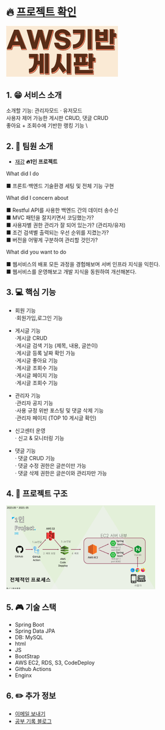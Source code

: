 # 🔥 [프로젝트 확인](http://ec2-43-200-120-235.ap-northeast-2.compute.amazonaws.com/project1)
<img src="readMeImg/img.png" alt="img" width="300" height="auto">

## 1. 😁 서비스 소개
 소개할 기능: 관리자모드 · 유저모드 \
 사용자 제어 가능한 게시판 CRUD, 댓글 CRUD \
 좋아요 + 조회수에 기반한 랭킹 기능 \



## 2. 👬 팀원 소개
* [재강](https://github.com/JaeKang20)
**🔥1인 프로젝트**


What did I do

■ 프론트·백엔드 기술환경 세팅 및 전체 기능 구현

What did I concern about

■ Restful API를 사용한 백엔드 간의 데이터 송수신\
■ MVC 패턴을 잘지키면서 코딩했는가?\
■ 사용자별 권한 관리가 잘 되어 있는가? 
    (관리자/유저)\
■ 조건 검색별 출력되는 우선 순위를 지켰는가?\
■ 버전을 어떻게 구분하여 관리할 것인가?

What did you want to do

■ 웹서비스의 배포 모든 과정을 경험해보며 서버 인프라 지식을 익힌다.\
■ 웹서비스를 운영해보고 개발 지식을 동원하여 개선해본다. 


## 3. 💻 핵심 기능


- 회원 기능\
·회원가입,로그인 기능


- 게시글 기능\
·게시글 CRUD\
·게시글 검색 기능 (제목, 내용, 글쓴이)\
·게시글 등록 날짜 확인 가능\
·게시글 좋아요 기능\
·게시글 조회수 기능\
·게시글 페이지 기능\
·게시글 조회수 기능


- 관리자 기능\
·관리자 공지 기능\
·사용 규정 위반 포스팅 및 댓글 삭제 기능\
·관리자 페이지 (TOP 10 게시글 확인)


- 신고센터 운영\
· 신고 & 모니터링 기능


-  댓글 기능\
· 댓글 CRUD 기능\
· 댓글 수정 권한은 글쓴이만 가능\
· 댓글 삭제 권한은 글쓴이와 관리자만 가능
   



## 4. 🏬 프로젝트 구조

<img src="readMeImg/img_1.png" alt="img_1" width="400" height="auto">

## 5. 🎮 기술 스택


- Spring Boot
- Spring Data JPA
- DB: MySQL
- html
- JS
- BootStrap
- AWS EC2, RDS, S3, CodeDeploy
- Github Actions
- Enginx

## 6. ✏️ 추가 정보
- [이메일 보내기](mailto:chkswordk123@naver.com)
- [공부 기록 블로그](https://keyboardwarrior.tistory.com/)